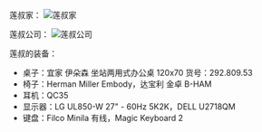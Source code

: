 莲叔家：
![莲叔家](https://github.com/SwiftGGTeam/hardware-for-programmers/blob/master/images/%E8%8E%B2%E5%8F%94%E5%AE%B6.jpg?raw=truee)

莲叔公司：
![莲叔公司](https://github.com/SwiftGGTeam/hardware-for-programmers/blob/master/images/%E8%8E%B2%E5%8F%94%E5%85%AC%E5%8F%B8.jpg?raw=true)

莲叔的装备：
<ul>
<li>桌子：宜家 伊朵森 坐站两用式办公桌 120x70 货号：292.809.53</li>
<li>椅子：Herman Miller Embody，达宝利 金卓 B-HAM</li>
<li>耳机：QC35</li>
<li>显示器：LG UL850-W 27" - 60Hz 5K2K，DELL U2718QM</li>
<li>键盘：Filco Minila 有线，Magic Keyboard 2</li>
</ul>
